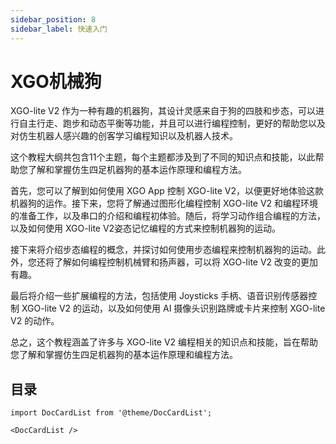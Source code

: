 ```yaml
---
sidebar_position: 8
sidebar_label: 快速入门
---
```


# XGO机械狗

XGO-lite V2 作为一种有趣的机器狗，其设计灵感来自于狗的四肢和步态，可以进行自主行走、跑步和动态平衡等功能，并且可以进行编程控制，更好的帮助您以及对仿生机器人感兴趣的创客学习编程知识以及机器人技术。

这个教程大纲共包含11个主题，每个主题都涉及到了不同的知识点和技能，以此帮助您了解和掌握仿生四足机器狗的基本运作原理和编程方法。

首先，您可以了解到如何使用 XGO  App 控制 XGO-lite V2，以便更好地体验这款机器狗的运作。接下来，您将了解通过图形化编程控制 XGO-lite V2 和编程环境的准备工作，以及串口的介绍和编程初体验。随后，将学习动作组合编程的方法，以及如何使用 XGO-lite V2姿态记忆编程的方式来控制机器狗的运动。

接下来将介绍步态编程的概念，并探讨如何使用步态编程来控制机器狗的运动。此外，您还将了解如何编程控制机械臂和扬声器，可以将 XGO-lite V2 改变的更加有趣。

最后将介绍一些扩展编程的方法，包括使用 Joysticks 手柄、语音识别传感器控制 XGO-lite V2 的运动，以及如何使用 AI 摄像头识别路牌或卡片来控制 XGO-lite V2 的动作。

总之，这个教程涵盖了许多与 XGO-lite V2 编程相关的知识点和技能，旨在帮助您了解和掌握仿生四足机器狗的基本运作原理和编程方法。


## 目录

```mdx-code-block
import DocCardList from '@theme/DocCardList';

<DocCardList />
```
